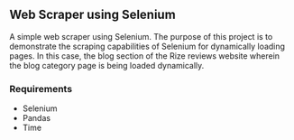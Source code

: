 ## Web Scraper using Selenium

A simple web scraper using Selenium. The purpose of this project is to demonstrate the scraping capabilities of Selenium for dynamically loading pages. In this case, the blog section of the Rize reviews website wherein the blog category page is being loaded dynamically.

### Requirements

- Selenium
- Pandas
- Time

